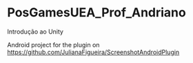 # PosGamesUEA_Prof_Andriano
Introdução ao Unity

Android project for the plugin on https://github.com/JulianaFigueira/ScreenshotAndroidPlugin
